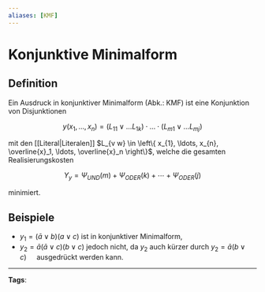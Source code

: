 ```yaml
---
aliases: [KMF]
---
```


# Konjunktive Minimalform

## Definition

Ein Ausdruck in konjunktiver Minimalform (Abk.: KMF) ist eine Konjunktion von Disjunktionen

$$
y\left(x_{1}, \ldots, x_{n}\right)=\left(L_{11} \vee \ldots L_{1 k}\right) \cdot \ldots \cdot\left(L_{m 1} \vee \ldots L_{m j}\right)
$$

mit den [[Literal|Literalen]] $L_{v w} \in \left\{ x_{1}, \ldots, x_{n}, \overline{x}_1, \ldots, \overline{x}_n \right\}$, welche die gesamten Realisierungskosten

$$
Y_{y}=\Psi_{U N D}(m)+\Psi_{O D E R}(k)+\cdots+\Psi_{O D E R}(j)
$$

minimiert.

## Beispiele

- $y_{1}=(\bar{a} \vee b)(a \vee c)$ ist in konjunktiver Minimalform,
- $y_{2}=\bar{a}(\bar{a} \vee c)(b \vee c)$ jedoch nicht, da $y_{2}$ auch kürzer durch $y_{2}=\bar{a}(b \vee c) \quad$ ausgedrückt werden kann.

---

**Tags**:
